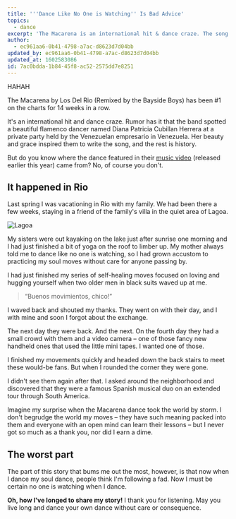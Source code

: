 ```yaml
---
title: '''Dance Like No One is Watching'' Is Bad Advice'
topics:
  - dance
excerpt: 'The Macarena is an international hit & dance craze. The song is inspired by flamenco dancer Diana Herrera''s beauty, but do you know where the dance came from?'
author:
  - ec961aa6-0b41-4798-a7ac-d8623d7d04bb
updated_by: ec961aa6-0b41-4798-a7ac-d8623d7d04bb
updated_at: 1602583086
id: 7ac0bdda-1b84-45f8-ac52-2575dd7e8251
---
```

HAHAH

The Macarena by Los Del Rio (Remixed by the Bayside Boys) has been #1 on the charts for 14 weeks in a row.

It's an international hit and dance craze. Rumor has it that the band spotted a beautiful flamenco dancer named Diana Patricia Cubillan Herrera at a private party held by the Venezuelan empresario in Venezuela. Her beauty and grace inspired them to write the song, and the rest is history.

But do you know where the dance featured in their [music video](https://www.youtube.com/watch?v=MXVx6yJQbn8) (released earlier this year) came from? No, of course you don't.

## It happened in Rio

Last spring I was vacationing in Rio with my family. We had been there a few weeks, staying in a friend of the family's villa in the quiet area of Lagoa.

![Lagoa](/assets/content/lagoa.jpg)

My sisters were out kayaking on the lake just after sunrise one morning and I had just finished a bit of yoga on the roof to limber up. My mother always told me to dance like no one is watching, so I had grown accustom to practicing my soul moves without care for anyone passing by.

I had just finished my series of self-healing moves focused on loving and hugging yourself when two older men in black suits waved up at me.

> &ldquo;Buenos movimientos, chico!&rdquo;

I waved back and shouted my thanks. They went on with their day, and I with mine and soon I forgot about the exchange.

The next day they were back. And the next. On the fourth day they had a small crowd with them and a video camera – one of those fancy new handheld ones that used the little mini tapes. I wanted one of those.

I finished my movements quickly and headed down the back stairs to meet these would-be fans. But when I rounded the corner they were gone.

I didn't see them again after that. I asked around the neighborhood and discovered that they were a famous Spanish musical duo on an extended tour through South America.

Imagine my surprise when the Macarena dance took the world by storm. I don't begrudge the world my moves – they have such meaning packed into them and everyone with an open mind can learn their lessons – but I never got so much as a thank you, nor did I earn a dime.

## The worst part

The part of this story that bums me out the most, however, is that now when I dance my soul dance, people think I'm following a fad. Now I must be certain no one is watching when I dance.

**Oh, how I've longed to share my story!** I thank you for listening. May you live long and dance your own dance without care or consequence.